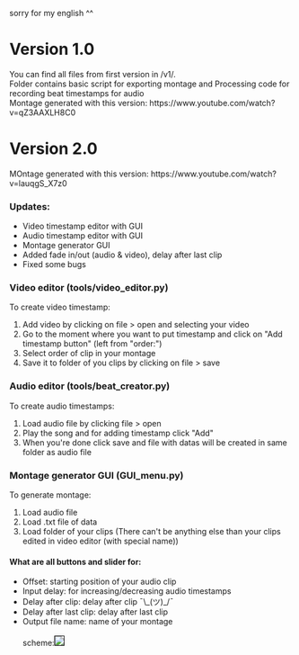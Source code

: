 sorry for my english ^^
<h1>Version 1.0</h1>
<p>You can find all files from first version in /v1/. <br>
	Folder contains basic script for exporting montage and Processing code for recording beat timestamps for audio<br>
	Montage generated with this version: https://www.youtube.com/watch?v=qZ3AAXLH8C0
</p>

<h1>Version 2.0</h1>
<p>
	MOntage generated with this version: https://www.youtube.com/watch?v=lauqgS_X7z0
<h3>Updates:</h3>
<ul>
	<li>Video timestamp editor with GUI</li>
	<li>Audio timestamp editor with GUI</li>
	<li>Montage generator GUI</li>
	<li>Added fade in/out (audio & video), delay after last clip</li>
	<li>Fixed some bugs</li>
</ul>
<h3>Video editor (tools/video_editor.py)</h3>
<p>To create video timestamp:
	<ol>
	<li>Add video by clicking on file > open and selecting your video</li>
	<li>Go to the moment where you want to put timestamp and click on "Add timestamp button" (left from "order:")</li>
	<li>Select order of clip in your montage</li>
	<li>Save it to folder of you clips by clicking on file > save</li>
	</ol>
</p>
<h3>Audio editor (tools/beat_creator.py)</h3>
<p>
	To create audio timestamps:
	<ol>
	<li>Load audio file by clicking file > open</li>
	<li>Play the song and for adding timestamp click "Add"</li>
	<li>When you're done click save and file with datas will be created in same folder as audio file</li>
	</ol>
</p>
<h3>Montage generator GUI (GUI_menu.py)</h3>
<p>
	To generate montage:
		<ol>
		<li>Load audio file</li>
		<li>Load .txt file of data</li>
		<li>Load folder of your clips (There can't be anything else than your clips edited in video editor (with special name))</li>
		</ol>
</p>
<h4>What are all buttons and slider for:</h4>
<ul>
	<li>Offset: starting position of your audio clip</li>
	<li>Input delay: for increasing/decreasing audio timestamps</li>
	<li>Delay after clip: delay after clip ¯\_(ツ)_/¯</li>
	<li>Delay after last clip: delay after last clip</li>
	<li>Output file name: name of your montage</li>
	<br>scheme:<img src="img/video scheme.png" style='border:1px solid #000000'>
</ul>

</p>
